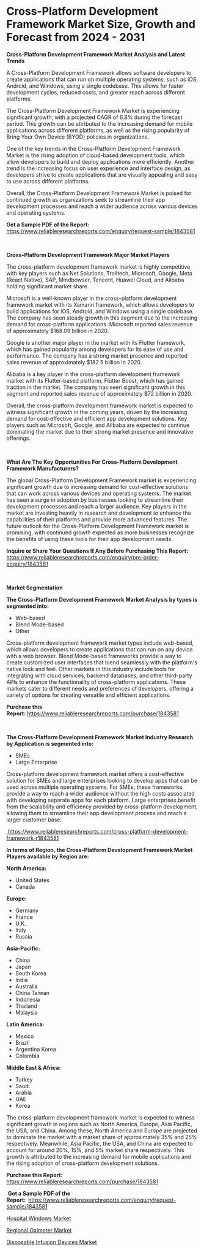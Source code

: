 <p><h1>Cross-Platform Development Framework Market Size, Growth and Forecast from 2024 - 2031</h1></p><p><strong>Cross-Platform Development Framework Market Analysis and Latest Trends</strong></p>
<p><p>A Cross-Platform Development Framework allows software developers to create applications that can run on multiple operating systems, such as iOS, Android, and Windows, using a single codebase. This allows for faster development cycles, reduced costs, and greater reach across different platforms.</p><p>The Cross-Platform Development Framework Market is experiencing significant growth, with a projected CAGR of 6.8% during the forecast period. This growth can be attributed to the increasing demand for mobile applications across different platforms, as well as the rising popularity of Bring Your Own Device (BYOD) policies in organizations.</p><p>One of the key trends in the Cross-Platform Development Framework Market is the rising adoption of cloud-based development tools, which allow developers to build and deploy applications more efficiently. Another trend is the increasing focus on user experience and interface design, as developers strive to create applications that are visually appealing and easy to use across different platforms.</p><p>Overall, the Cross-Platform Development Framework Market is poised for continued growth as organizations seek to streamline their app development processes and reach a wider audience across various devices and operating systems.</p></p>
<p><strong>Get a Sample PDF of the Report:&nbsp;</strong> <a href="https://www.reliableresearchreports.com/enquiry/request-sample/1843581">https://www.reliableresearchreports.com/enquiry/request-sample/1843581</a></p>
<p>&nbsp;</p>
<p><strong>Cross-Platform Development Framework Major Market Players</strong></p>
<p><p>The cross-platform development framework market is highly competitive with key players such as Net Solutions, Trolltech, Microsoft, Google, Meta (React Native), SAP, Mindbowser, Tencent, Huawei Cloud, and Alibaba holding significant market share.</p><p>Microsoft is a well-known player in the cross-platform development framework market with its Xamarin framework, which allows developers to build applications for iOS, Android, and Windows using a single codebase. The company has seen steady growth in this segment due to the increasing demand for cross-platform applications. Microsoft reported sales revenue of approximately $168.09 billion in 2020.</p><p>Google is another major player in the market with its Flutter framework, which has gained popularity among developers for its ease of use and performance. The company has a strong market presence and reported sales revenue of approximately $182.5 billion in 2020.</p><p>Alibaba is a key player in the cross-platform development framework market with its Flutter-based platform, Flutter Boost, which has gained traction in the market. The company has seen significant growth in this segment and reported sales revenue of approximately $72 billion in 2020.</p><p>Overall, the cross-platform development framework market is expected to witness significant growth in the coming years, driven by the increasing demand for cost-effective and efficient app development solutions. Key players such as Microsoft, Google, and Alibaba are expected to continue dominating the market due to their strong market presence and innovative offerings.</p></p>
<p>&nbsp;</p>
<p><strong>What Are The Key Opportunities For Cross-Platform Development Framework Manufacturers?</strong></p>
<p><p>The global Cross-Platform Development Framework market is experiencing significant growth due to increasing demand for cost-effective solutions that can work across various devices and operating systems. The market has seen a surge in adoption by businesses looking to streamline their development processes and reach a larger audience. Key players in the market are investing heavily in research and development to enhance the capabilities of their platforms and provide more advanced features. The future outlook for the Cross-Platform Development Framework market is promising, with continued growth expected as more businesses recognize the benefits of using these tools for their app development needs.</p></p>
<p><strong>Inquire or Share Your Questions If Any Before Purchasing This Report:</strong> <a href="https://www.reliableresearchreports.com/enquiry/pre-order-enquiry/1843581">https://www.reliableresearchreports.com/enquiry/pre-order-enquiry/1843581</a></p>
<p>&nbsp;</p>
<p><strong>Market Segmentation</strong></p>
<p><strong>The Cross-Platform Development Framework Market Analysis by types is segmented into:</strong></p>
<p><ul><li>Web-based</li><li>Blend Mode-based</li><li>Other</li></ul></p>
<p><p>Cross-platform development framework market types include web-based, which allows developers to create applications that can run on any device with a web browser. Blend Mode-based frameworks provide a way to create customized user interfaces that blend seamlessly with the platform's native look and feel. Other markets in this industry include tools for integrating with cloud services, backend databases, and other third-party APIs to enhance the functionality of cross-platform applications. These markets cater to different needs and preferences of developers, offering a variety of options for creating versatile and efficient applications.</p></p>
<p><strong>Purchase this Report:&nbsp;</strong><a href="https://www.reliableresearchreports.com/purchase/1843581">https://www.reliableresearchreports.com/purchase/1843581</a></p>
<p>&nbsp;</p>
<p><strong>The Cross-Platform Development Framework Market Industry Research by Application is segmented into:</strong></p>
<p><ul><li>SMEs</li><li>Large Enterprise</li></ul></p>
<p><p>Cross-platform development framework market offers a cost-effective solution for SMEs and large enterprises looking to develop apps that can be used across multiple operating systems. For SMEs, these frameworks provide a way to reach a wider audience without the high costs associated with developing separate apps for each platform. Large enterprises benefit from the scalability and efficiency provided by cross-platform development, allowing them to streamline their app development process and reach a larger customer base.</p></p>
<p><a href="https://www.reliableresearchreports.com/cross-platform-development-framework-r1843581">&nbsp;https://www.reliableresearchreports.com/cross-platform-development-framework-r1843581</a></p>
<p><strong>In terms of Region, the Cross-Platform Development Framework Market Players available by Region are:</strong></p>
<p>
    <p> <strong> North America: </strong>
        <ul>
            <li>United States</li>
            <li>Canada</li>
        </ul>
        </p> 
    <p> <strong> Europe: </strong>
        <ul>
            <li>Germany</li>
            <li>France</li>
            <li>U.K.</li>
            <li>Italy</li>
            <li>Russia</li>
        </ul>
        </p> 
    <p> <strong> Asia-Pacific: </strong>
        <ul>
            <li>China</li>
            <li>Japan</li>
            <li>South Korea</li>
            <li>India</li>
            <li>Australia</li>
            <li>China Taiwan</li>
            <li>Indonesia</li>
            <li>Thailand</li>
            <li>Malaysia</li>
        </ul>
        </p> 
    <p> <strong> Latin America: </strong>
        <ul>
            <li>Mexico</li>
            <li>Brazil</li>
            <li>Argentina Korea</li>
            <li>Colombia</li>
        </ul>
        </p> 
    <p> <strong> Middle East & Africa: </strong>
        <ul>
            <li>Turkey</li>
            <li>Saudi</li>
            <li>Arabia</li>
            <li>UAE</li>
            <li>Korea</li>
        </ul>
    </p>
    </p>
<p><p>The cross-platform development framework market is expected to witness significant growth in regions such as North America, Europe, Asia Pacific, the USA, and China. Among these, North America and Europe are projected to dominate the market with a market share of approximately 35% and 25% respectively. Meanwhile, Asia Pacific, the USA, and China are expected to account for around 20%, 15%, and 5% market share respectively. This growth is attributed to the increasing demand for mobile applications and the rising adoption of cross-platform development solutions.</p></p>
<p><strong>Purchase this Report: </strong><a href="https://www.reliableresearchreports.com/purchase/1843581">https://www.reliableresearchreports.com/purchase/1843581</a></p>
<p>&nbsp;<strong>Get a Sample PDF of the Report:&nbsp;&nbsp;</strong><a href="https://www.reliableresearchreports.com/enquiry/request-sample/1843581">https://www.reliableresearchreports.com/enquiry/request-sample/1843581</a></p>
<p><strong></strong></p>
<p><p><a href="https://www.linkedin.com/pulse/hospital-windows-market-size-cagr-trends-2024-2030-market-trac-rlwke?trackingId=RkhaCYujuLBhmhcDRYf%2FHg%3D%3D">Hospital Windows Market</a></p><p><a href="https://www.linkedin.com/pulse/regional-oximeter-market-share-evolution-growth-trends-2024-aqiae?trackingId=fzoM0w7WhnoGRNc9WjSG6Q%3D%3D">Regional Oximeter Market</a></p><p><a href="https://www.linkedin.com/pulse/decoding-disposable-infusion-devices-market-metrics-share-yvjde?trackingId=QBZFafs8atS%2B14Q0%2Bi1k7w%3D%3D">Disposable Infusion Devices Market</a></p></p>